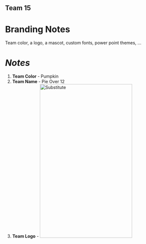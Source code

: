 ## Team 15
# Branding Notes

Team color, a logo, a mascot, custom fonts, power point themes, ...
# ***Notes***
1. **Team Color** - Pumpkin    
2. **Team Name**  - Pie Over 12
3. **Team Logo**  - <img src="screenshots/st.png" height="500" width = "300" alt = "Substitute">
